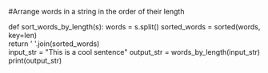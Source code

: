 #⁠Arrange words in a string in the order of their length

def sort_words_by_length(s):
    words = s.split()
    sorted_words = sorted(words, key=len)  
    return ' '.join(sorted_words)  
input_str = "This is a cool sentence"
output_str = words_by_length(input_str)
print(output_str)
